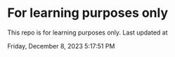 # For learning purposes only
This repo is for learning purposes only.
Last updated at

Friday, December 8, 2023 5:17:51 PM

